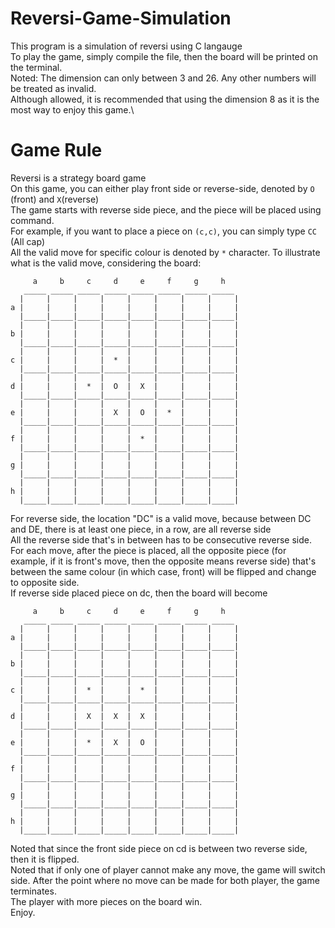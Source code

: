 # Reversi-Game-Simulation
This program is a simulation of reversi using C langauge\
To play the game, simply compile the file, then the board will be printed on the terminal.\
Noted: The dimension can only between 3 and 26. Any other numbers will be treated as invalid.\
Although allowed, it is recommended that using the dimension 8 as it is the most way to enjoy this game.\
# Game Rule
Reversi is a strategy board game\
On this game, you can either play front side or reverse-side, denoted by `O` (front) and `X`(reverse)\
The game starts with reverse side piece, and the piece will be placed using command.\
For example, if you want to place a piece on `(c,c)`, you can simply type `CC` (All cap)\
All the valid move for specific colour is denoted by `*` character.
To illustrate what is the valid move, considering the board:
```
     a     b     c     d     e     f     g     h
   _____ _____ _____ _____ _____ _____ _____ _____
  |     |     |     |     |     |     |     |     |
a |     |     |     |     |     |     |     |     |
  |_____|_____|_____|_____|_____|_____|_____|_____|
  |     |     |     |     |     |     |     |     |
b |     |     |     |     |     |     |     |     |
  |_____|_____|_____|_____|_____|_____|_____|_____|
  |     |     |     |     |     |     |     |     |
c |     |     |     |  *  |     |     |     |     |
  |_____|_____|_____|_____|_____|_____|_____|_____|
  |     |     |     |     |     |     |     |     |
d |     |     |  *  |  O  |  X  |     |     |     |
  |_____|_____|_____|_____|_____|_____|_____|_____|
  |     |     |     |     |     |     |     |     |
e |     |     |     |  X  |  O  |  *  |     |     |
  |_____|_____|_____|_____|_____|_____|_____|_____|
  |     |     |     |     |     |     |     |     |
f |     |     |     |     |  *  |     |     |     |
  |_____|_____|_____|_____|_____|_____|_____|_____|
  |     |     |     |     |     |     |     |     |
g |     |     |     |     |     |     |     |     |
  |_____|_____|_____|_____|_____|_____|_____|_____|
  |     |     |     |     |     |     |     |     |
h |     |     |     |     |     |     |     |     |
  |_____|_____|_____|_____|_____|_____|_____|_____|
```
  For reverse side, the location "DC" is a valid move, because between DC and DE, there is at least one piece, in a row, are all reverse side\
  All the reverse side that's in between has to be consecutive reverse side.\
  For each move, after the piece is placed, all the opposite piece (for example, if it is front's move, then the opposite means reverse side) that's between the same    colour (in which case, front) will be flipped and change to opposite side.\
  If reverse side placed piece on dc, then the board will become
```
     a     b     c     d     e     f     g     h
   _____ _____ _____ _____ _____ _____ _____ _____
  |     |     |     |     |     |     |     |     |
a |     |     |     |     |     |     |     |     |
  |_____|_____|_____|_____|_____|_____|_____|_____|
  |     |     |     |     |     |     |     |     |
b |     |     |     |     |     |     |     |     |
  |_____|_____|_____|_____|_____|_____|_____|_____|
  |     |     |     |     |     |     |     |     |
c |     |     |  *  |     |  *  |     |     |     |
  |_____|_____|_____|_____|_____|_____|_____|_____|
  |     |     |     |     |     |     |     |     |
d |     |     |  X  |  X  |  X  |     |     |     |
  |_____|_____|_____|_____|_____|_____|_____|_____|
  |     |     |     |     |     |     |     |     |
e |     |     |  *  |  X  |  O  |     |     |     |
  |_____|_____|_____|_____|_____|_____|_____|_____|
  |     |     |     |     |     |     |     |     |
f |     |     |     |     |     |     |     |     |
  |_____|_____|_____|_____|_____|_____|_____|_____|
  |     |     |     |     |     |     |     |     |
g |     |     |     |     |     |     |     |     |
  |_____|_____|_____|_____|_____|_____|_____|_____|
  |     |     |     |     |     |     |     |     |
h |     |     |     |     |     |     |     |     |
  |_____|_____|_____|_____|_____|_____|_____|_____|
```
Noted that since the front side piece on cd is between two reverse side, then it is flipped.\
Noted that if only one of player cannot make any move, the game will switch side.
After the point where no move can be made for both player, the game terminates.\
The player with more pieces on the board win.\
Enjoy.

